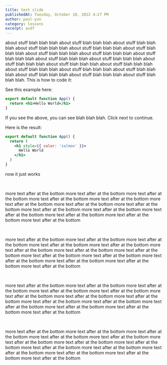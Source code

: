 ```yaml
---
title: test slide
publishedAt: Tuesday, October 18, 2022 4:27 PM
author: paul-yun
category: lessons
excerpt: asdf
---
```


about stuff blah blah blah about stuff blah blah blah about stuff blah blah blah about stuff blah blah blah about stuff blah blah blah about stuff blah blah blah about stuff blah blah blah about stuff blah blah blah about stuff blah blah blah about stuff blah blah blah about stuff blah blah blah about stuff blah blah blah about stuff blah blah blah about stuff blah blah blah about stuff blah blah blah about stuff blah blah blah about stuff blah blah blah about stuff blah blah blah about stuff blah blah blah about stuff blah blah blah. This is how to code it:

<CodeSlide>

<Slide>

See this example here:

```jsx
export default function App() {
  return <h1>Hello World</h1>
}
```

If you see the above, you can see blah blah blah. Click next to continue.

</Slide>

<Slide>

Here is the result:

```jsx focus=3
export default function App() {
  return (
    <h1 style={{ color: 'salmon' }}>
      Hello World
    </h1>
  )
}
```

now it just works

</Slide>

</CodeSlide>

<br />

more text after at the bottom more text after at the bottom more text after at the bottom more text after at the bottom more text after at the bottom more text after at the bottom more text after at the bottom more text after at the bottom more text after at the bottom more text after at the bottom more text after at the bottom more text after at the bottom more text after at the bottom more text after at the bottom

<br />

more text after at the bottom more text after at the bottom more text after at the bottom more text after at the bottom more text after at the bottom more text after at the bottom more text after at the bottom more text after at the bottom more text after at the bottom more text after at the bottom more text after at the bottom more text after at the bottom more text after at the bottom more text after at the bottom

<br />

more text after at the bottom more text after at the bottom more text after at the bottom more text after at the bottom more text after at the bottom more text after at the bottom more text after at the bottom more text after at the bottom more text after at the bottom more text after at the bottom more text after at the bottom more text after at the bottom more text after at the bottom more text after at the bottom

<br />

more text after at the bottom more text after at the bottom more text after at the bottom more text after at the bottom more text after at the bottom more text after at the bottom more text after at the bottom more text after at the bottom more text after at the bottom more text after at the bottom more text after at the bottom more text after at the bottom more text after at the bottom more text after at the bottom
